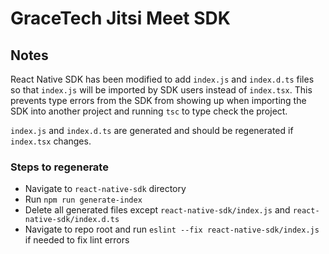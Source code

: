 # GraceTech Jitsi Meet SDK

## Notes
React Native SDK has been modified to add `index.js` and `index.d.ts` files so that `index.js` will be imported by SDK users instead of `index.tsx`.
This prevents type errors from the SDK from showing up when importing the SDK into another project and running `tsc` to type check the project.

`index.js` and `index.d.ts` are generated and should be regenerated if `index.tsx` changes.

### Steps to regenerate
- Navigate to `react-native-sdk` directory
- Run `npm run generate-index`
- Delete all generated files except `react-native-sdk/index.js` and `react-native-sdk/index.d.ts`
- Navigate to repo root and run `eslint --fix react-native-sdk/index.js` if needed to fix lint errors
